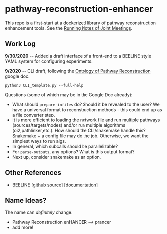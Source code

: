 # pathway-reconstruction-enhancer

This repo is a first-start at a dockerized library of pathway reconstruction enhancement tools. See the [Running Notes of Joint Meetings](https://docs.google.com/document/d/1bAiq3JpLOHU15p1eycm6XvvdYvBxQEB5zXcrWZhLTac/edit?usp=sharing).

## Work Log

**9/30/2020** -- Added a draft interface of a front-end to a BEELINE style YAML system for configuring experiments. 

**9/2020** -- CLI draft, following the [Ontology of Pathway Reconstruction](https://docs.google.com/document/d/11gJeQf9sphP4oRz1FQYRxewxfVvNyXqbwOkeq9VxikI/edit?pli=1#bookmark=id.86waxedse4i) google doc.

```
python3 CLI_template.py --full-help
```

Questions (some of which may be in the Google Doc already):
- What should `prepare-infiles` do?  Should it be revealed to the user?  We have a universal format to reconstruction methods - this could end up as a file converter step.
- It is more efficient to loading the network file and run multiple pathways (sources/targets/nodes) and/or run multiple algorithms (oi2,pathlinker,etc.). How should the CLI/snakemake handle this?  Snakemake + a config file may do the job.  Otherwise, we want the simplest ways to run algs.
- In general, which subcalls should be parallelizable?
- For `parse-outputs`, any options? What is this output format?
- Next up, consider snakemake as an option.


## Other References

- BEELINE [[github source]](https://github.com/Murali-group/Beeline) [[documentation]](https://murali-group.github.io/Beeline/BEELINE.html#beeline)

## Name Ideas?

The name can _definitely_ change.

- Pathway Reconstruction enHANCER --> prancer
- add more!

